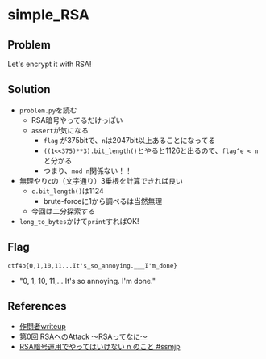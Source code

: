 # simple_RSA

## Problem

Let's encrypt it with RSA!

## Solution

* `problem.py`を読む
  * RSA暗号やってるだけっぽい
  * `assert`が気になる
    * `flag` が375bitで、`n`は2047bit以上あることになってる
    * `((1<<375)**3).bit_length()`とやると1126と出るので、`flag^e < n`と分かる
    * つまり、`mod n`関係ない！！
* 無理やり`c`の（文字通り）3乗根を計算できれば良い
  * `c.bit_length()`は1124
    * brute-forceに1から調べるは当然無理
  * 今回は二分探索する
* `long_to_bytes`かけて`print`すればOK!

## Flag

`ctf4b{0,1,10,11...It's_so_annoying.___I'm_done}`

* "0, 1, 10, 11,... It's so annoying. I'm done."

## References

* [作問者writeup]( https://qiita.com/ushigai_sub/items/8c63fb566f19ac097bc5#beginner-simple_rsa--75points--289solves- )
* [第0回 RSAへのAttack ～RSAってなに～]( https://falconctf.hatenablog.com/entry/2019/09/30/212910 )
* [RSA暗号運用でやってはいけない n のこと #ssmjp]( https://www.slideshare.net/sonickun/rsa-n-ssmjp )

